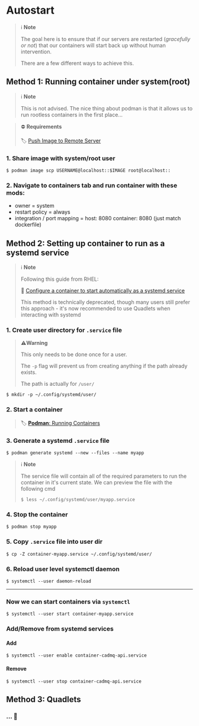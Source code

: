 # Autostart
> ℹ️ **Note** 
>
> The goal here is to ensure that if our servers are restarted (*gracefully or not*) that our containers will start back up without human intervention.
>
> There are a few different ways to achieve this.

## Method 1: Running container under system(root)
> ℹ️ **Note** 
>
> This is not advised. The nice thing about podman is that it allows us to run rootless containers in the first place...

> ⛔ **Requirements** 
>
> 🏷️ [Push Image to Remote Server](../localenv/push_to_remote_server.md)

### 1. Share image with system/root user
```shell
$ podman image scp USERNAME@localhost::$IMAGE root@localhost::
```

### 2. Navigate to containers tab and run container with these mods:
- owner = system
- restart policy = always
- integration / port mapping = host: 8080 container: 8080 (just match dockerfile)


## Method 2: Setting up container to run as a systemd service
> ℹ️ **Note**
>
> Following this guide from RHEL:
>
> 🔗 <a href="https://www.redhat.com/en/blog/container-systemd-persist-reboot" target="_blank">Configure a container to start automatically as a systemd service</a>
>
> This method is technically deprecated, though many users still prefer this approach - it's now recommended to use Quadlets when interacting with systemd

### 1. Create user directory for **`.service`** file
> ⚠️**Warning**
>
> This only needs to be done once for a user. 
>
>The `-p` flag will prevent us from creating anything if the path already exists.
>
> The path is actually for `/user/`

```shell
$ mkdir -p ~/.config/systemd/user/
```

### 2. Start a container
> 🏷️ [**Podman**: Running Containers](../podman/running_containers.md)

### 3. Generate a systemd **`.service`** file
```shell
$ podman generate systemd --new --files --name myapp
```
> ℹ️ **Note**
>
> The service file will contain all of the required parameters to run the container in it's current state. We can preview the file with the following cmd
> ```shell 
> $ less ~/.config/systemd/user/myapp.service
> ```

### 4. Stop the container
```shell
$ podman stop myapp
```

### 5. Copy **`.service`** file into user dir
```shell
$ cp -Z container-myapp.service ~/.config/systemd/user/
```

### 6. Reload user level systemctl daemon
```shell
$ systemctl --user daemon-reload
```

---
### Now we can start containers via **`systemctl`**
```shell
$ systemctl --user start container-myapp.service
```

### Add/Remove from systemd services
#### Add
```shell
$ systemctl --user enable container-cadmq-api.service
```

#### Remove
```shell
$ systemctl --user stop container-cadmq-api.service
```

## Method 3: Quadlets
### ... 🦗
